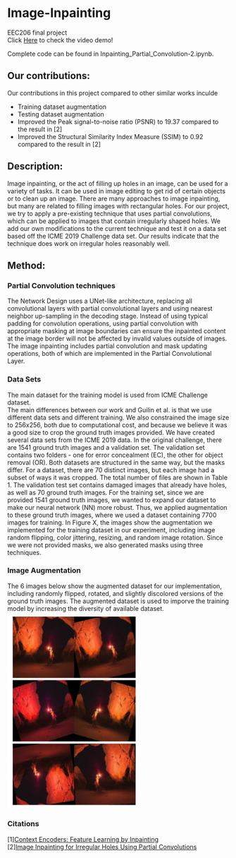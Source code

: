# Image-Inpainting
EEC206 final project  
Click [Here](https://www.youtube.com/watch?v=R4t8kbnEbOA) to check the video demo!

Complete code can be found in Inpainting_Partial_Convolution-2.ipynb.

## Our contributions:
Our contributions in this project compared to other similar works inculde  
- Training dataset augmentation
- Testing dataset augmentation
- Improved the Peak signal-to-noise ratio (PSNR) to 19.37 compared to the result in [2]
- Improved the Structural Similarity Index Measure (SSIM) to 0.92 compared to the result in [2]




## Description:
Image inpainting, or the act of filling up holes in an image, can be used for a variety of tasks. It can be used in image editing to get rid of certain objects or to clean up an image. There are many approaches to image inpainting, but many are related to filling images with rectangular holes. For our project, we try to apply a pre-existing technique that uses partial convolutions, which can be applied to images that contain irregularly shaped holes. We add our own modifications to the current technique and test it on a data set based off the ICME 2019 Challenge data set. Our results indicate that the technique does work on irregular holes reasonably well.

## Method:
### Partial Convolution techniques
The Network Design uses a UNet-like architecture, replacing all convolutional layers with partial convolutional layers and using nearest neighbor up-sampling in the decoding stage. Instead of using typical padding for convolution operations, using partial convolution with appropriate masking at image boundaries can ensure the inpainted content at the image border will not be affected by invalid values outside of images. The image inpainting includes partial convolution and mask updating operations, both of which are implemented in the Partial Convolutional Layer. 

### Data Sets
The main dataset for the training model is used from ICME Challenge dataset.  
The main differences between our work and Guilin et al. is that we use different data sets and different training. We also constrained the image size to 256x256, both due to computational cost, and because we believe it was a good size to crop the ground truth images provided. We have created several data sets from the ICME 2019 data. In the original challenge, there are 1541 ground truth images and a validation set. The validation set contains two folders - one for error concealment (EC), the other for object removal (OR). Both datasets are structured in the same way, but the masks differ. For a dataset, there are 70 distinct images, but each image had a subset of ways it was cropped. The total number of files are shown in Table 1. The validation test set contains damaged images that already have holes, as well as 70 ground truth images. For the training set, since we are provided 1541 ground truth images, we wanted to expand our dataset to make our neural network (NN) more robust. Thus, we applied augmentation to these ground truth images, where we used a dataset containing 7700 images for training. In Figure X, the images show the augmentation we implemented for the training dataset in our experiment, including image random flipping, color jittering, resizing, and random image rotation. Since we were not provided masks, we also generated masks using three techniques.

### Image Augmentation
The 6 images below show the augmented dataset for our implementation, including randomly flipped, rotated, and slightly discolored versions of the ground truth images. The augmented dataset is used to imporve the training model by increasing the diversity of available dataset.  
<img src="/images/augmentation.jpg" width="300">

### Citations
[1][Context Encoders: Feature Learning by Inpainting](https://arxiv.org/pdf/1604.07379.pdf)  
[2][Image Inpainting for Irregular Holes Using Partial Convolutions](https://arxiv.org/pdf/1804.07723.pdf)
